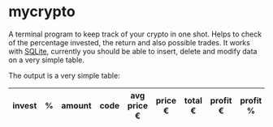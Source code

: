 # mycrypto

A terminal program to keep track of your crypto in one shot. Helps to check of the percentage invested, the return and also possible trades.
It works with [SQLite](https://sqlite.org), currently you should be able to insert, delete and modify data on a very simple table.

The output is a very simple table:

invest |  % | amount | code | avg price € | price € | total € | profit € | profit % | price ₿ | total ₿
------ | -- | ------ | ---- | ----------- | ------- | ------- | -------- | -------- | ------- | -------   


